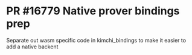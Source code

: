 # PR #16779 Native prover bindings prep

Separate out wasm specific code in kimchi_bindings to make it easier to add a native backent
